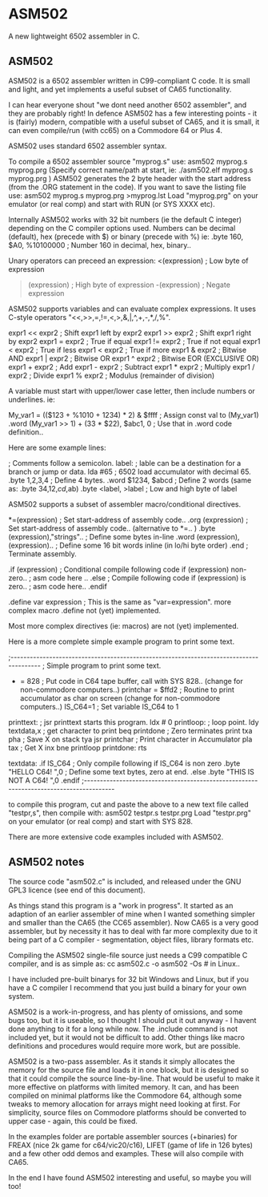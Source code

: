 # ASM502
A new lightweight 6502 assembler in C.



ASM502
--------

ASM502 is a 6502 assembler written in C99-compliant C code. It is small and light, and yet implements a useful subset of CA65 functionality.


I can hear everyone shout "we dont need another 6502 assembler", and they are probably right! In defence ASM502 has a few interesting points - it is (fairly) modern, compatible with a useful subset of CA65, and it is small, it can even compile/run (with cc65) on a Commodore 64 or Plus 4.

ASM502 uses standard 6502 assembler syntax.

To compile a 6502 assembler source "myprog.s" use:
asm502 myprog.s myprog.prg
(Specify correct name/path at start, ie: ./asm502.elf myprog.s myprog.prg )
ASM502 generates the 2 byte header with the start address (from the .ORG statement in the code).
If you want to save the listing file use:
asm502 myprog.s myprog.prg >myprog.lst
Load "myprog.prg" on your emulator (or real comp) and start with RUN (or SYS XXXX etc).


Internally ASM502 works with 32 bit numbers (ie the default C integer) depending on the C compiler options used.
Numbers can be decimal (default), hex (precede with $) or binary (precede with %) ie:
.byte 160, $A0, %10100000 ; Number 160 in decimal, hex, binary..

Unary operators can preceed an expression:
<(expression) ; Low byte of expression
>(expression) ; High byte of expression
-(expression) ; Negate expression

ASM502 supports variables and can evaluate complex expressions. It uses C-style operators "<<,>>,=,!=,<,>,&,|,^,+,-,*,/,%".

expr1 << expr2 ; Shift expr1 left by expr2
expr1 >> expr2 ; Shift expr1 right by expr2
expr1 = expr2 ; True if equal
expr1 != expr2 ; True if not equal
expr1 < expr2 ; True if less
expr1 < expr2 ; True if more
expr1 & expr2 ; Bitwise AND
expr1 | expr2 ; Bitwise OR
expr1 ^ expr2 ; Bitwise EOR (EXCLUSIVE OR)
expr1 + expr2 ; Add
expr1 - expr2 ; Subtract
expr1 * expr2 ; Multiply
expr1 / expr2 ; Divide
expr1 % expr2 ; Modulus (remainder of division)

A variable must start with upper/lower case letter, then include numbers or underlines. ie:

My_var1 = (($123 + %1010 + 1234) * 2) & $ffff ; Assign const val to (My_var1)
.word (My_var1 >> 1) + (33 * $22), $abc1, 0 ; Use that in .word code definition..

Here are some example lines:

; Comments follow a semicolon.
label: ; lable can be a destination for a branch or jump or data.
lda #65 ; 6502 load accumulator with decimal 65.
.byte 1,2,3,4 ; Define 4 bytes.
.word $1234, $abcd ; Define 2 words (same as: .byte $34,$12,$cd,$ab)
.byte <label, >label ; Low and high byte of label


ASM502 supports a subset of assembler macro/conditional directives.

*=(expression) ; Set start-address of assembly code..
.org (expression) ; Set start-address of assembly code.. (alternative to *=.. )
.byte (expression),"strings".. ; Define some bytes in-line
.word (expression),(expression).. ; Define some 16 bit words inline (in lo/hi byte order)
.end ; Terminate assembly.

.if (expression) ; Conditional compile following code if (expression) non-zero..
; asm code here ..
.else ; Compile following code if (expression) is zero..
; asm code here..
.endif

.define var expression ; This is the same as "var=expression". more complex macro .define not (yet) implemented.

Most more complex directives (ie: macros) are not (yet) implemented.

Here is a more complete simple example program to print some text.

;---------------------------------------------------------------------------------------
; Simple program to print some text.

* = 828 ; Put code in C64 tape buffer, call with SYS 828.. (change for non-commodore computers..)
printchar = $ffd2 ; Routine to print accumulator as char on screen (change for non-commodore computers..)
IS_C64=1 ; Set variable IS_C64 to 1

printtext: ; jsr printtext starts this program.
ldx # 0
printloop: ; loop point.
ldy textdata,x ; get character to print
beq printdone ; Zero terminates print
txa
pha ; Save X on stack
tya
jsr printchar ; Print character in Accumulator
pla
tax ; Get X
inx
bne printloop
printdone:
rts

textdata:
.if IS_C64 ; Only compile following if IS_C64 is non zero
.byte "HELLO C64! ",0 ; Define some text bytes, zero at end.
.else
.byte "THIS IS NOT A C64! ",0
.endif
;---------------------------------------------------------------------------------------

to compile this program, cut and paste the above to a new text file called "testpr,s", then compile with:
asm502 testpr.s testpr.prg
Load "testpr.prg" on your emulator (or real comp) and start with SYS 828.

There are more extensive code examples included with ASM502.


ASM502 notes
--------------

The source code "asm502.c" is included, and released under the GNU GPL3 licence (see end of this document).

As things stand this program is a "work in progress". It started as an adaption of an earlier assembler of mine when I wanted something simpler and smaller than the CA65 (the CC65 assembler). Now CA65 is a very good assembler, but by necessity it has to deal with far more complexity due to it being part of a C compiler - segmentation, object files, library formats etc.

Compiling the ASM502 single-file source just needs a C99 compatible C compiler, and is as simple as:
cc asm502.c -o asm502 -Os # in Linux..

I have included pre-built binarys for 32 bit Windows and Linux, but if you have a C compiler I recommend that you just build a binary for your own system.

ASM502 is a work-in-progress, and has plenty of omissions, and some bugs too, but it is useable, so I thought I should put it out anyway - I havent done anything to it for a long while now.
The .include command is not included yet, but it would not be difficult to add. Other things like macro definitions and procedures would require more work, but are possible.

ASM502 is a two-pass assembler. As it stands it simply allocates the memory for the source file and loads it in one block, but it is designed so that it could compile the source line-by-line. That would be useful to make it more effective on platforms with limited memory.
It can, and has been compiled on minimal platforms like the Commodore 64, although some tweaks to memory allocation for arrays might need looking at first. For simplicity, source files on Commodore platforms should be converted to upper case - again, this could be fixed.

In the examples folder are portable assembler sources (+binaries) for FREAX (nice 2k game for c64/vic20/c16), LIFET (game of life in 126 bytes) and a few other odd demos and examples. These will also compile with CA65.

In the end I have found ASM502 interesting and useful, so maybe you will too!
